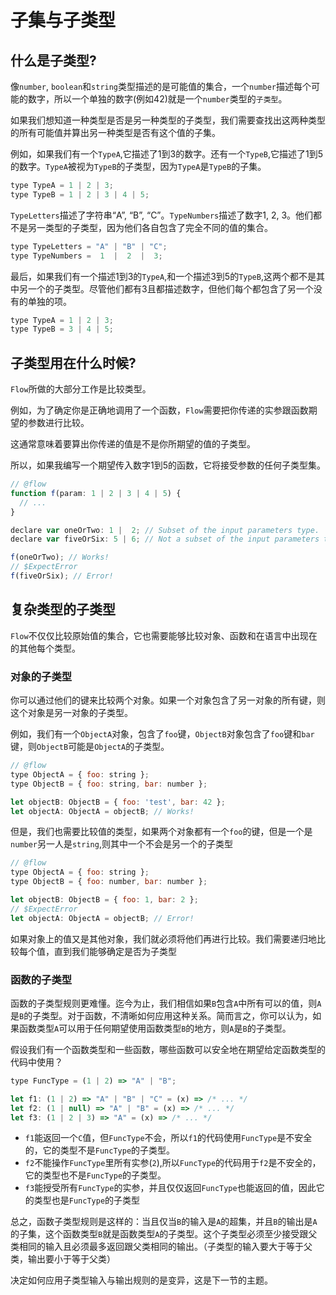 # 子集与子类型


## 什么是子类型?

像`number`, `boolean`和`string`类型描述的是可能值的集合，一个`number`描述每个可能的数字，所以一个单独的数字(例如42)就是一个`number`类型的`子类型`。

如果我们想知道一种类型是否是另一种类型的子类型，我们需要查找出这两种类型的所有可能值并算出另一种类型是否有这个值的子集。

例如，如果我们有一个`TypeA`,它描述了1到3的数字。还有一个`TypeB`,它描述了1到5的数字。`TypeA`被视为`TypeB`的子类型，因为`TypeA`是`TypeB`的子集。

```javascript
type TypeA = 1 | 2 | 3;
type TypeB = 1 | 2 | 3 | 4 | 5;
```

`TypeLetters`描述了字符串“A”, “B”, “C”。`TypeNumbers`描述了数字1, 2, 3。他们都不是另一类型的子类型，因为他们各自包含了完全不同的值的集合。

```javascript
type TypeLetters = "A" | "B" | "C";
type TypeNumbers =  1  |  2  |  3;
```

最后，如果我们有一个描述1到3的`TypeA`,和一个描述3到5的`TypeB`,这两个都不是其中另一个的子类型。尽管他们都有3且都描述数字，但他们每个都包含了另一个没有的单独的项。

```javascript
type TypeA = 1 | 2 | 3;
type TypeB = 3 | 4 | 5;
```

## 子类型用在什么时候?

`Flow`所做的大部分工作是比较类型。

例如，为了确定你是正确地调用了一个函数，`Flow`需要把你传递的实参跟函数期望的参数进行比较。

这通常意味着要算出你传递的值是不是你所期望的值的子类型。

所以，如果我编写一个期望传入数字1到5的函数，它将接受参数的任何子类型集。

```javascript
// @flow
function f(param: 1 | 2 | 3 | 4 | 5) {
  // ...
}

declare var oneOrTwo: 1 |  2; // Subset of the input parameters type.
declare var fiveOrSix: 5 | 6; // Not a subset of the input parameters type.

f(oneOrTwo); // Works!
// $ExpectError
f(fiveOrSix); // Error!
```

## 复杂类型的子类型

`Flow`不仅仅比较原始值的集合，它也需要能够比较对象、函数和在语言中出现在的其他每个类型。

### 对象的子类型

你可以通过他们的键来比较两个对象。如果一个对象包含了另一对象的所有键，则这个对象是另一对象的子类型。

例如，我们有一个`ObjectA`对象，包含了`foo`键，`ObjectB`对象包含了`foo`键和`bar`键，则`ObjectB`可能是`ObjectA`的子类型。

```javascript
// @flow
type ObjectA = { foo: string };
type ObjectB = { foo: string, bar: number };

let objectB: ObjectB = { foo: 'test', bar: 42 };
let objectA: ObjectA = objectB; // Works!
```

但是，我们也需要比较值的类型，如果两个对象都有一个`foo`的键，但是一个是`number`另一人是`string`,则其中一个不会是另一个的子类型

```javascript
// @flow
type ObjectA = { foo: string };
type ObjectB = { foo: number, bar: number };

let objectB: ObjectB = { foo: 1, bar: 2 };
// $ExpectError
let objectA: ObjectA = objectB; // Error!
```

如果对象上的值又是其他对象，我们就必须将他们再进行比较。我们需要递归地比较每个值，直到我们能够确定是否为子类型

### 函数的子类型

函数的子类型规则更难懂。迄今为止，我们相信如果`B`包含`A`中所有可以的值，则`A`是`B`的子类型。对于函数，不清晰如何应用这种关系。简而言之，你可以认为，如果函数类型`A`可以用于任何期望使用函数类型`B`的地方，则`A`是`B`的子类型。

假设我们有一个函数类型和一些函数，哪些函数可以安全地在期望给定函数类型的代码中使用？

```javascript
type FuncType = (1 | 2) => "A" | "B";

let f1: (1 | 2) => "A" | "B" | "C" = (x) => /* ... */
let f2: (1 | null) => "A" | "B" = (x) => /* ... */
let f3: (1 | 2 | 3) => "A" = (x) => /* ... */
```

 - `f1`能返回一个`C`值，但`FuncType`不会，所以`f1`的代码使用`FuncType`是不安全的，它的类型不是`FuncType`的子类型。
 - `f2`不能操作`FuncType`里所有实参(`2`),所以`FuncType`的代码用于`f2`是不安全的，它的类型也不是`FuncType`的子类型。
 - `f3`能授受所有`FuncType`的实参，并且仅仅返回`FuncType`也能返回的值，因此它的类型也是`FuncType`的子类型

总之，函数子类型规则是这样的：当且仅当`B`的输入是`A`的超集，并且`B`的输出是`A`的子集，这个函数类型`B`就是函数类型`A`的子类型。这个子类型必须至少接受跟父类相同的输入且必须最多返回跟父类相同的输出。（子类型的输入要大于等于父类，输出要小于等于父类）

决定如何应用子类型输入与输出规则的是变异，这是下一节的主题。